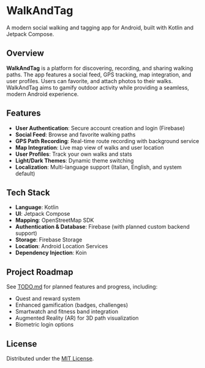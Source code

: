 # WalkAndTag

A modern social walking and tagging app for Android, built with Kotlin and Jetpack Compose.

## Overview

**WalkAndTag** is a platform for discovering, recording, and sharing walking paths. The app features a social feed, GPS tracking, map integration, and user profiles. Users can favorite, and attach photos to their walks. WalkAndTag aims to gamify outdoor activity while providing a seamless, modern Android experience.

## Features

- **User Authentication**: Secure account creation and login (Firebase)
- **Social Feed**: Browse and favorite walking paths
- **GPS Path Recording**: Real-time route recording with background service
- **Map Integration**: Live map view of walks and user location
- **User Profiles**: Track your own walks and stats
- **Light/Dark Themes**: Dynamic theme switching
- **Localization**: Multi-language support (Italian, English, and system default)

## Tech Stack

- **Language**: Kotlin
- **UI**: Jetpack Compose
- **Mapping**: OpenStreetMap SDK
- **Authentication & Database**: Firebase (with planned custom backend support)
- **Storage**: Firebase Storage
- **Location**: Android Location Services
- **Dependency Injection**: Koin

## Project Roadmap

See [TODO.md](TODO.md) for planned features and progress, including:
- Quest and reward system
- Enhanced gamification (badges, challenges)
- Smartwatch and fitness band integration
- Augmented Reality (AR) for 3D path visualization
- Biometric login options

## License

Distributed under the [MIT License](LICENSE).
